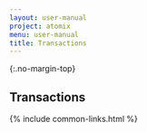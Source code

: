 ```yaml
---
layout: user-manual
project: atomix
menu: user-manual
title: Transactions
---
```


{:.no-margin-top}

## Transactions

{% include common-links.html %}
